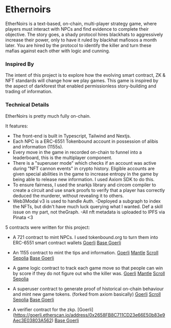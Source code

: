 # Ethernoirs

EtherNoirs is a text-based, on-chain, multi-player strategy game, where players must interact with NPCs and find evidence to complete their objective. The story goes, a shady protocol hires blackhats to aggressively increase their power, only to have it ruled by blackhat mafiosos a month later. You are hired by the protocol to identify the killer and turn these mafias against each other with logic and cunning.

### Inspired By 
The intent of this project is to explore how the evolving smart contract, ZK & NFT standards will change how we play games. This game is inspired by the aspect of darkforest that enabled permissionless story-building and trading of information.

### Technical Details
EtherNoirs is pretty much fully on-chain. 

It features: 
- The front-end is built in Typescript, Tailwind and Nextjs.
- Each NPC is a ERC-6551 Tokenbound account in possession of alibis and information (1155s). 
- Every move in the game in recorded on-chain to funnel into a leaderboard, this is the multiplayer component. 
- There is a "superuser mode" which checks if an account was active during "NFT cannon events" in crypto history. Eligible accounts are given special abilities in the game to increase entropy in the game by being able to release new information. I used Axiom SDK to do this. 
- To ensure fairness, I used the snarkjs library and circom compiler to create a circuit and use snark proofs to verify that a player has correctly deduced the murderer, without revealing it to others. 
- Web3Modal v3 is used to handle Auth. -Deployed a subgraph to index the NFTs, but didn't have much luck querying what I wanted. Def a skill issue on my part, not theGraph. -All nft metadata is uploaded to IPFS via Pinata <3

5 contracts were written for this project: 
- A 721 contract to mint NPCs. I used tokenbound.org to turn them into ERC-6551 smart contract wallets
[Goerli](https://goerli.etherscan.io/address/0xcd844945c5a130A20a8DAd6FD7141D7654c49218)
[Base Goerli](https://goerli.basescan.org/address/0xA647110A28A52B07748b8526A4DF4A308a646016)

- An 1155 contract to mint the tips and information. 
[Goerli](https://goerli.etherscan.io/address/0x6703759B89F386A33f2bBcF73B363deb2bd81692)
[Mantle](https://explorer.testnet.mantle.xyz/address/0x677df0cb865368207999F2862Ece576dC56D8dF6)
[Scroll Sepolia](https://sepolia-blockscout.scroll.io/address/0xcd844945c5a130A20a8DAd6FD7141D7654c49218)
[Base Goerli](https://goerli.basescan.org/address/0xcd844945c5a130A20a8DAd6FD7141D7654c49218)

- A game logic contract to track each game move so that people can win by score if they do not figure out who the killer was. 
[Goerli](https://goerli.etherscan.io/address/0x8162c80C51b2d756E0b9678F5241d6aa71b64805)
[Mantle](https://explorer.testnet.mantle.xyz/address/0x0Cf17D5DcDA9cF25889cEc9ae5610B0FB9725F65)
[Scroll Sepolia](https://sepolia-blockscout.scroll.io/address/0xA8Ed3851F5A6D9782EB5604C89e46BABe98E6706)

- A superuser contract to generate proof of historical on-chain behaviour and mint new game tokens. (forked from axiom basically) 
[Goerli](https://goerli.etherscan.io/address/0xdbFfC7AC517f8223FB36e5647b2623cfF20D3A56)
[Scroll Sepolia](https://sepolia-blockscout.scroll.io/address/0x0536Ea95f78F109A8f46d89d02Ba15d414B51bE7)
[Base Goerli](https://goerli.basescan.org/address/0xA8Ed3851F5A6D9782EB5604C89e46BABe98E6706)

- A verifier contract for the zkp.
[Goerli] (https://goerli.etherscan.io/address/0x2658FB8C711CD23e66E50b83e9Aec3E03803A562)
[Base Goerli](https://goerli.basescan.org/address/0xCb58a793d91eFEd4c97B1bEFAb43C8d960dCA194)

